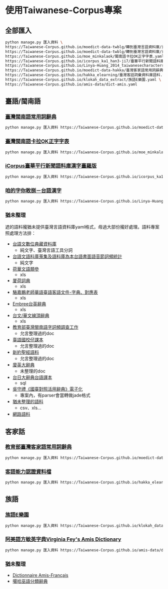 # 使用Taiwanese-Corpus專案
## 全部匯入
```bash
python manage.py 匯入資料 \
https://Taiwanese-Corpus.github.io/moedict-data-twblg/轉到臺灣言語資料庫/資料/xls整理.yaml \
https://Taiwanese-Corpus.github.io/moedict-data-twblg/轉到臺灣言語資料庫/資料/異用字.yaml \
https://Taiwanese-Corpus.github.io/moe_minkalaok/閩南語卡拉OK正字字表.yaml \
https://Taiwanese-Corpus.github.io/icorpus_ka1_han3-ji7/臺華平行新聞語料庫.yaml \
https://Taiwanese-Corpus.github.io/Linya-Huang_2014_taiwanesecharacters/咱的字你敢捌.yaml \
https://Taiwanese-Corpus.github.io/moedict-data-hakka/臺灣客家語常用詞辭典網路版語料.yaml \
https://Taiwanese-Corpus.github.io/hakka_elearning/臺灣客話詞彙資料庫語料.yaml \
https://Taiwanese-Corpus.github.io/klokah_data_extract/族語E樂園.yaml \
https://Taiwanese-Corpus.github.io/amis-data/dict-amis.yaml
```

## 臺語/閩南語
### [臺灣閩南語常用詞辭典](https://github.com/Taiwanese-Corpus/moedict-data-twblg/tree/gh-pages/%E8%BD%89%E5%88%B0%E8%87%BA%E7%81%A3%E8%A8%80%E8%AA%9E%E8%B3%87%E6%96%99%E5%BA%AB)
```bash
python manage.py 匯入資料 https://Taiwanese-Corpus.github.io/moedict-data-twblg/轉到臺灣言語資料庫/資料/xls整理.yaml https://Taiwanese-Corpus.github.io/moedict-data-twblg/轉到臺灣言語資料庫/資料/異用字.yaml
```

### [臺灣閩南語卡拉OK正字字表](https://github.com/Taiwanese-Corpus/moe_minkalaok)
```bash
python manage.py 匯入資料 https://Taiwanese-Corpus.github.io/moe_minkalaok/閩南語卡拉OK正字字表.yaml
```

### [iCorpus臺華平行新聞語料庫漢字臺羅版](https://github.com/Taiwanese-Corpus/icorpus_ka1_han3-ji7) 
```bash
python manage.py 匯入資料 https://Taiwanese-Corpus.github.io/icorpus_ka1_han3-ji7/臺華平行新聞語料庫.yaml
```

### [咱的字你敢捌－台語漢字](https://github.com/Taiwanese-Corpus/Linya-Huang_2014_taiwanesecharacters)
```bash
python manage.py 匯入資料 https://Taiwanese-Corpus.github.io/Linya-Huang_2014_taiwanesecharacters/咱的字你敢捌.yaml
```

### 猶未整理
遮的語料攏猶未提供臺灣言語資料庫yaml格式，毋過大部份攏好處理。語料專案照處理方法排：
* [台語文數位典藏資料庫](https://github.com/Taiwanese-Corpus/nmtl_dadwt)
  * 純文字、臺灣言語工具分詞
* [台語文語料庫蒐集及語料庫為本台語書面語音節詞頻統計](https://github.com/Taiwanese-Corpus/Ungian_2005_guliau-supin)
  * 純文字
* [荷華文語類參](https://github.com/Taiwanese-Corpus/Schlegel-Gustave_1886_Nederlandsch-Chineesch-Woordenboek)
  * xls
* [厦荷詞典](https://github.com/Taiwanese-Corpus/J.-J.-C.-Francken_C.-F.-M.-de-Grijs_1882_Chineesch-Hollandsch_woordenboek-van-het-Emoi-dialekt)
  * xls
* [駱嘉鵬老師華語臺語客語文件-字典、對應表](https://github.com/Taiwanese-Corpus/Loh_2004_hanyu-document)
  * xls
* [Embree台英辭典](https://github.com/Taiwanese-Corpus/Bernard-L.M.-Embree_1973_A-Dictionary-of-Southern-Min)
  * xls
* [台文/華文線頂辭典](https://github.com/Taiwanese-Corpus/Tinn-liong-ui_2000_taihoa-dictionary)
  * xls
* [教育部臺灣閩南語字詞頻調查工作](https://github.com/Taiwanese-Corpus/Ungian_2009_KIPsupin)
  * 允言整理過的doc
* [臺語國校仔課本](https://github.com/Taiwanese-Corpus/kok4hau7-kho3pun2)
  * 允言整理過的doc
* [新約聖經語料](https://github.com/Taiwanese-Corpus/Pakhelke-1916_KoTan-1975_hiantaiekpun-2008_tailwanese-bible)
  * 允言整理過的doc
* [廈英大辭典](https://github.com/Taiwanese-Corpus/Carstairs-Douglas_1873_chinese-english-dictionary)
  * 未整理的doc
* [台日大辭典台語譯本](https://github.com/Taiwanese-Corpus/Ogawa-Naoyoshi_1931-1932)
  * sql
* [吳守禮《國臺對照活用辭典》電子化](https://github.com/Taiwanese-Corpus/koktai)
  * 專案內，有parser會當轉做jade格式
* [猶未整理的語料](https://github.com/Taiwanese-Corpus/unclassified_corpus)
  * csv、xls…
* [網路語料](https://github.com/Taiwanese-Corpus/internet_corpus)

## 客家話
### [教育部臺灣客家語常用詞辭典](https://github.com/Taiwanese-Corpus/moedict-data-hakka/tree/%E8%BD%89%E5%88%B0%E8%87%BA%E7%81%A3%E8%A8%80%E8%AA%9E%E8%B3%87%E6%96%99%E5%BA%AB/%E8%BD%89%E5%88%B0%E8%87%BA%E7%81%A3%E8%A8%80%E8%AA%9E%E8%B3%87%E6%96%99%E5%BA%AB)
```bash
python manage.py 匯入資料 https://Taiwanese-Corpus.github.io/moedict-data-hakka/臺灣客家語常用詞辭典網路版語料.yaml
```

### [客語能力認證資料檔](https://github.com/Taiwanese-Corpus/hakka_elearning)
```bash
python manage.py 匯入資料 https://Taiwanese-Corpus.github.io/hakka_elearning/臺灣客話詞彙資料庫語料.yaml
```

## 族語
### [族語E樂園](https://github.com/Taiwanese-Corpus/moedict-data-twblg/tree/gh-pages/%E8%BD%89%E5%88%B0%E8%87%BA%E7%81%A3%E8%A8%80%E8%AA%9E%E8%B3%87%E6%96%99%E5%BA%AB)
```bash
python manage.py 匯入資料 https://Taiwanese-Corpus.github.io/klokah_data_extract/族語E樂園.yaml
```

### [阿美語方敏英字典Virginia Fey's Amis Dictionary](https://github.com/Taiwanese-Corpus/amis-data)
```bash
python manage.py 匯入資料 https://Taiwanese-Corpus.github.io/amis-data/dict-amis.yaml
```

### 猶未整理
* [Dictionnaire Amis-Français](https://github.com/Taiwanese-Corpus/amis-francais)
* [噶哈巫語分類辭典](https://github.com/Taiwanese-Corpus/kaxabu-muwalak-misa-a-ahan-bizu)
